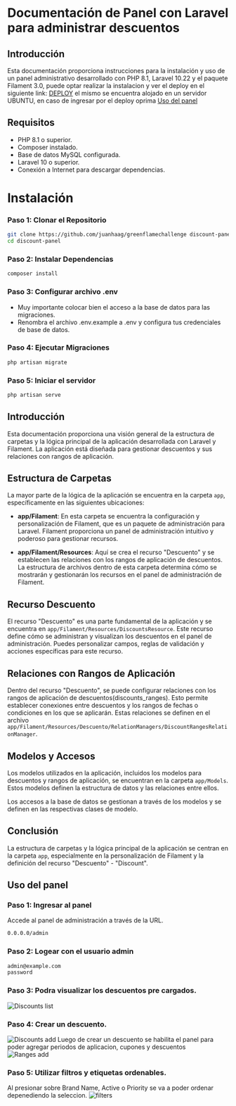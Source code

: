 # Documentación de Panel con Laravel para administrar descuentos

## Introducción
Esta documentación proporciona instrucciones para la instalación y uso de un panel administrativo desarrollado con PHP 8.1, Laravel 10.22 y el paquete Filament 3.0, puede optar realizar la instalacion y ver el deploy en el siguiente link: [DEPLOY](https://www.google.com) el mismo se encuentra alojado en un servidor UBUNTU, en caso de ingresar por el deploy oprima [Uso del panel](#uso-del-panel)

## Requisitos 

- PHP 8.1 o superior.
- Composer instalado.
- Base de datos MySQL configurada.
- Laravel 10 o superior.
- Conexión a Internet para descargar dependencias.

# Instalación

### Paso 1: Clonar el Repositorio
```bash
git clone https://github.com/juanhaag/greenflamechallenge discount-panel
cd discount-panel
```
### Paso 2: Instalar Dependencias
```bash
composer install
```

### Paso 3: Configurar archivo .env
- Muy importante colocar bien el acceso a la base de datos para las migraciones.
- Renombra el archivo .env.example a .env y configura tus credenciales de base de datos.
### Paso 4: Ejecutar Migraciones
```bash
php artisan migrate
```
### Paso 5: Iniciar el servidor
```bash
php artisan serve
```


## Introducción

Esta documentación proporciona una visión general de la estructura de carpetas y la lógica principal de la aplicación desarrollada con Laravel y Filament. La aplicación está diseñada para gestionar descuentos y sus relaciones con rangos de aplicación.

## Estructura de Carpetas

La mayor parte de la lógica de la aplicación se encuentra en la carpeta `app`, específicamente en las siguientes ubicaciones:

- **app/Filament**: En esta carpeta se encuentra la configuración y personalización de Filament, que es un paquete de administración para Laravel. Filament proporciona un panel de administración intuitivo y poderoso para gestionar recursos.

- **app/Filament/Resources**: Aquí se crea el recurso "Descuento" y se establecen las relaciones con los rangos de aplicación de descuentos. La estructura de archivos dentro de esta carpeta determina cómo se mostrarán y gestionarán los recursos en el panel de administración de Filament.

## Recurso Descuento

El recurso "Descuento" es una parte fundamental de la aplicación y se encuentra en `app/Filament/Resources/DiscountsResource`. Este recurso define cómo se administran y visualizan los descuentos en el panel de administración. Puedes personalizar campos, reglas de validación y acciones específicas para este recurso.

## Relaciones con Rangos de Aplicación

Dentro del recurso "Descuento", se puede configurar relaciones con los rangos de aplicación de descuentos(discounts_ranges). Esto permite establecer conexiones entre descuentos y los rangos de fechas o condiciones en los que se aplicarán. Estas relaciones se definen en el archivo `app/Filament/Resources/Descuento/RelationManagers/DiscountRangesRelationManager`.

## Modelos y Accesos

Los modelos utilizados en la aplicación, incluidos los modelos para descuentos y rangos de aplicación, se encuentran en la carpeta `app/Models`. Estos modelos definen la estructura de datos y las relaciones entre ellos.

Los accesos a la base de datos se gestionan a través de los modelos y se definen en las respectivas clases de modelo.

## Conclusión

La estructura de carpetas y la lógica principal de la aplicación se centran en la carpeta `app`, especialmente en la personalización de Filament y la definición del recurso "Descuento" - "Discount".

## Uso del panel 
### Paso 1: Ingresar al panel
Accede al panel de administración a través de la URL.
```bash
0.0.0.0/admin
```
### Paso 2: Logear con el usuario admin
```bash
admin@example.com
password
```
### Paso 3: Podra visualizar los descuentos pre cargados.
![Discounts list](https://i.gyazo.com/81365c67ca7b739a340587e577091476.png)

### Paso 4: Crear un descuento.
![Discounts add](https://i.gyazo.com/17139b4014eed2dd678ec674aece62fb.png)
Luego de crear un descuento se habilita el panel para poder agregar periodos de aplicacion, cupones y descuentos 
![Ranges add](https://i.gyazo.com/5a586ede3a9b73b4f4c743b4e084683b.png)

### Paso 5: Utilizar filtros y etiquetas ordenables.
Al presionar sobre Brand Name, Active o Priority se va a poder ordenar depenediendo la seleccion.
![filters](https://i.gyazo.com/7b36c22374440afe4a5231b1b097c6f4.png)
